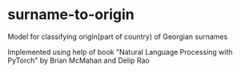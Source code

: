 # surname-to-origin

Model for classifying origin(part of country) of Georgian surnames 


Implemented using help of book "Natural Language Processing with PyTorch" by Brian McMahan and Delip Rao 
